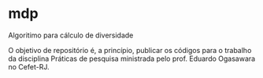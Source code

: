 # mdp
Algoritimo para cálculo de diversidade

O objetivo de repositório é, a princípio, publicar os códigos para o trabalho da disciplina Práticas de pesquisa ministrada pelo prof. Eduardo Ogasawara no Cefet-RJ.

